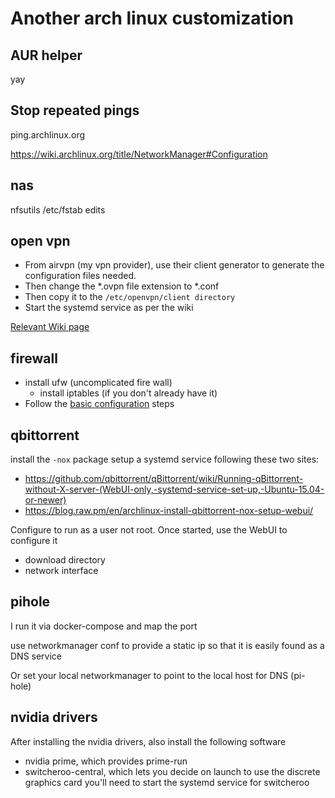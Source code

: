 # Another arch linux customization

## AUR helper

yay

## Stop repeated pings
ping.archlinux.org

https://wiki.archlinux.org/title/NetworkManager#Configuration

## nas

nfsutils
/etc/fstab edits


## open vpn

- From airvpn (my vpn provider), use their client generator to generate the configuration files needed.
- Then change the *.ovpn file extension to *.conf
- Then copy it to the `/etc/openvpn/client directory`
- Start the systemd service as per the wiki

[Relevant Wiki page](https://wiki.archlinux.org/title/OpenVPN#Starting_OpenVPN)

## firewall

- install ufw (uncomplicated fire wall)
  - install iptables (if you don't already have it)
- Follow the [basic configuration](https://wiki.archlinux.org/title/Uncomplicated_Firewall) steps

## qbittorrent

install the `-nox` package
setup a systemd service following these two sites:
- https://github.com/qbittorrent/qBittorrent/wiki/Running-qBittorrent-without-X-server-(WebUI-only,-systemd-service-set-up,-Ubuntu-15.04-or-newer)
- https://blog.raw.pm/en/archlinux-install-qbittorrent-nox-setup-webui/

Configure to run as a user not root.
Once started, use the WebUI to configure it
- download directory
- network interface

## pihole
I run it via docker-compose and map the port

use networkmanager conf to provide a static ip so that it is easily found as a DNS service

Or set your local networkmanager to point to the local host for DNS (pi-hole)

## nvidia drivers

After installing the nvidia drivers, also install the following software

- nvidia prime, which provides prime-run
- switcheroo-central, which lets you decide on launch to use the discrete graphics card
  you'll need to start the systemd service for switcheroo
  
